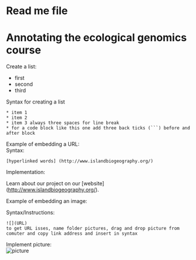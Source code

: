 # Read me file

# Annotating the ecological genomics course

Create a list:   
* first   
* second   
* third   

Syntax for creating a list   

```
* item 1   
* item 2   
* item 3 always three spaces for line break   
* for a code block like this one add three back ticks (```) before and after block

```

Example of embedding a URL:   
Syntax:
```
[hyperlinked words] (http://www.islandbiogeography.org/)
```
Implementation:   


Learn about our project on our [website] (http://www.islandbiogeography.org/).   

Example of embedding an image:   

Syntax/Instructions:   
```
![](URL)   
to get URL isses, name folder pictures, drag and drop picture from comuter and copy link address and insert in syntax   
```

Implement picture:   
![picture](https://cloud.githubusercontent.com/assets/22891187/22071615/b29c6446-dd6d-11e6-91e5-cff5bb36a55e.jpg)

